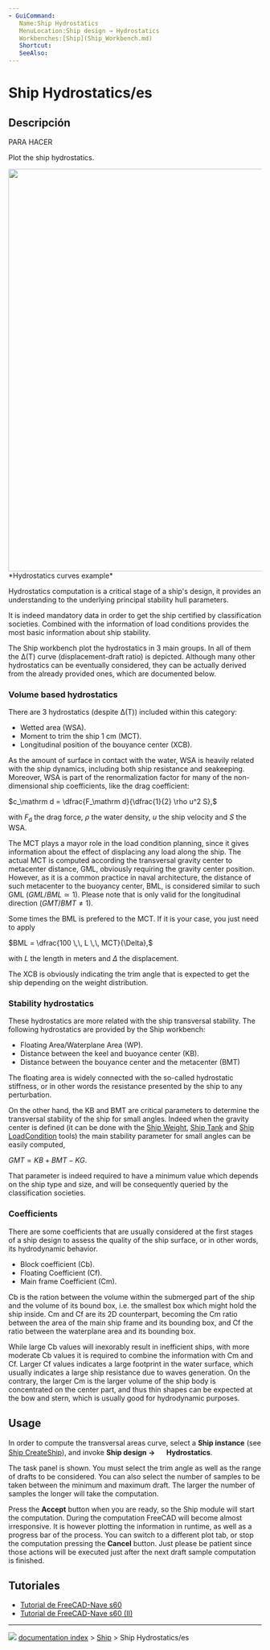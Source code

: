 ```yaml
---
- GuiCommand:
   Name:Ship Hydrostatics
   MenuLocation:Ship design → Hydrostatics
   Workbenches:[Ship](Ship_Workbench.md)
   Shortcut:
   SeeAlso:
---
```


# Ship Hydrostatics/es


<div class="mw-translate-fuzzy">

## Descripción

PARA HACER


</div>

Plot the ship hydrostatics.

<img alt="" src=images/FreeCAD-Ship-HydrostaticsCurves.png  style="width:800px;"> 
*Hydrostatics curves example*

Hydrostatics computation is a critical stage of a ship\'s design, it provides an understanding to the underlying principal stability hull parameters.

It is indeed mandatory data in order to get the ship certified by classification societies. Combined with the information of load conditions provides the most basic information about ship stability.

The Ship workbench plot the hydrostatics in 3 main groups. In all of them the Δ(T) curve (displacement-draft ratio) is depicted. Although many other hydrostatics can be eventually considered, they can be actually derived from the already provided ones, which are documented below.

### Volume based hydrostatics 

There are 3 hydrostatics (despite Δ(T)) included within this category:

-   Wetted area (WSA).
-   Moment to trim the ship 1 cm (MCT).
-   Longitudinal position of the bouyance center (XCB).

As the amount of surface in contact with the water, WSA is heavily related with the ship dynamics, including both ship resistance and seakeeping. Moreover, WSA is part of the renormalization factor for many of the non-dimensional ship coefficients, like the drag coefficient:

$c_\mathrm d = \dfrac{F_\mathrm d}{\dfrac{1}{2} \rho u^2 S},$

with $F_\mathrm d$ the drag force, $\rho$ the water density, $u$ the ship velocity and $S$ the WSA.

The MCT plays a mayor role in the load condition planning, since it gives information about the effect of displacing any load along the ship. The actual MCT is computed according the transversal gravity center to metacenter distance, GML, obviously requiring the gravity center position. However, as it is a common practice in naval architecture, the distance of such metacenter to the buoyancy center, BML, is considered similar to such GML ($GML / BML \simeq 1$). Please note that is only valid for the longitudinal direction ($GMT / BMT \neq 1$).

Some times the BML is prefered to the MCT. If it is your case, you just need to apply

$BML = \dfrac{100 \,\, L \,\, MCT}{\Delta},$

with $L$ the length in meters and $\Delta$ the displacement.

The XCB is obviously indicating the trim angle that is expected to get the ship depending on the weight distribution.

### Stability hydrostatics 

These hydrostatics are more related with the ship transversal stability. The following hydrostatics are provided by the Ship workbench:

-   Floating Area/Waterplane Area (WP).
-   Distance between the keel and buoyance center (KB).
-   Distance between the bouyance center and the metacenter (BMT)

The floating area is widely connected with the so-called hydrostatic stiffness, or in other words the resistance presented by the ship to any perturbation.

On the other hand, the KB and BMT are critical parameters to determine the transversal stability of the ship for small angles. Indeed when the gravity center is defined (it can be done with the [Ship Weight](Ship_Weight.md), [Ship Tank](Ship_Tank.md) and [Ship LoadCondition](Ship_LoadCondition.md) tools) the main stability parameter for small angles can be easily computed,

$GMT = KB + BMT - KG.$

That parameter is indeed required to have a minimum value which depends on the ship type and size, and will be consequently queried by the classification societies.

### Coefficients

There are some coefficients that are usually considered at the first stages of a ship design to assess the quality of the ship surface, or in other words, its hydrodynamic behavior.

-   Block coefficient (Cb).
-   Floating Coefficient (Cf).
-   Main frame Coefficient (Cm).

Cb is the ration between the volume within the submerged part of the ship and the volume of its bound box, i.e. the smallest box which might hold the ship inside. Cm and Cf are its 2D counterpart, becoming the Cm ratio between the area of the main ship frame and its bounding box, and Cf the ratio between the waterplane area and its bounding box.

While large Cb values will inexorably result in inefficient ships, with more moderate Cb values it is required to combine the information with Cm and Cf. Larger Cf values indicates a large footprint in the water surface, which usually indicates a large ship resistance due to waves generation. On the contrary, the larger Cm is the larger volume of the ship body is concentrated on the center part, and thus thin shapes can be expected at the bow and stern, which is usually good for hydrodynamic purposes.

## Usage

In order to compute the transversal areas curve, select a **Ship instance** (see [Ship CreateShip](Ship_CreateShip.md)), and invoke **Ship design → <img src="images/Ship_Hydrostatics.svg" width=16px> Hydrostatics**.

The task panel is shown. You must select the trim angle as well as the range of drafts to be considered. You can also select the number of samples to be taken between the minimum and maximum draft. The larger the number of samples the longer will take the computation.

Press the **Accept** button when you are ready, so the Ship module will start the computation. During the computation FreeCAD will become almost irresponsive. It is however plotting the information in runtime, as well as a progress bar of the process. You can switch to a different plot tab, or stop the computation pressing the **Cancel** button. Just please be patient since those actions will be executed just after the next draft sample computation is finished.

## Tutoriales


<div class="mw-translate-fuzzy">

-   [Tutorial de FreeCAD-Nave s60 ](FreeCAD-Ship_s60_tutorial/es.md)
-   [Tutorial de FreeCAD-Nave s60 (II)](FreeCAD-Ship_s60_tutorial_(II)/es.md)


</div>



---
![](images/Button_right.svg) [documentation index](../README.md) > [Ship](Category_Ship.md) > Ship Hydrostatics/es
